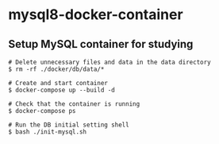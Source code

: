 # mysql8-docker-container

## Setup MySQL container for studying

```shell
# Delete unnecessary files and data in the data directory
$ rm -rf ./docker/db/data/*

# Create and start container
$ docker-compose up --build -d

# Check that the container is running
$ docker-compose ps

# Run the DB initial setting shell
$ bash ./init-mysql.sh
```
